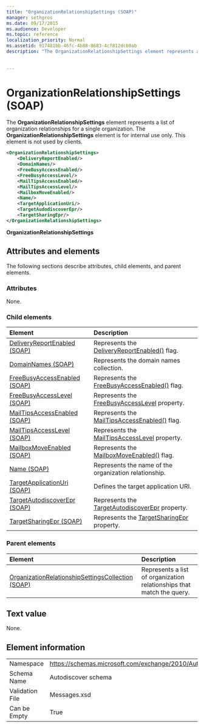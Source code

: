 ```yaml
---
title: "OrganizationRelationshipSettings (SOAP)"
manager: sethgros
ms.date: 09/17/2015
ms.audience: Developer
ms.topic: reference
localization_priority: Normal
ms.assetid: 917481bb-46fc-4b88-8683-4cf812dcb0ab
description: "The OrganizationRelationshipSettings element represents a list of organization relationships for a single organization. The OrganizationRelationshipSettings element is for internal use only. This element is not used by clients."
 
 
---
```


# OrganizationRelationshipSettings (SOAP)

The **OrganizationRelationshipSettings** element represents a list of organization relationships for a single organization. The **OrganizationRelationshipSettings** element is for internal use only. This element is not used by clients. 
  
```XML
<OrganizationRelationshipSettings>
    <DeliveryReportEnabled/>
    <DomainNames/>
    <FreeBusyAccessEnabled/>
    <FreeBusyAccessLevel/>
    <MailTipsAccessEnabled/>
    <MailTipsAccessLevel/>
    <MailboxMoveEnabled/>
    <Name/>
    <TargetApplicationUri/>
    <TargetAudodiscoverEpr/>
    <TargetSharingEpr/>
</OrganizationRelationshipSettings>
```

 **OrganizationRelationshipSettings**
## Attributes and elements

The following sections describe attributes, child elements, and parent elements.
  
### Attributes

None.
  
### Child elements

|**Element**|**Description**|
|:-----|:-----|
|[DeliveryReportEnabled (SOAP)](deliveryreportenabled-soap.md) <br/> |Represents the [DeliveryReportEnabled()](https://msdn.microsoft.com/library/Microsoft.Exchange.SoapWebClient.AutoDiscover.OrganizationRelationshipSettings.DeliveryReportEnabled.aspx) flag.  <br/> |
|[DomainNames (SOAP)](domainnames-soap.md) <br/> |Represents the domain names collection.  <br/> |
|[FreeBusyAccessEnabled (SOAP)](freebusyaccessenabled-soap.md) <br/> |Represents the [FreeBusyAccessEnabled()](https://msdn.microsoft.com/library/Microsoft.Exchange.SoapWebClient.AutoDiscover.OrganizationRelationshipSettings.FreeBusyAccessEnabled.aspx) flag.  <br/> |
|[FreeBusyAccessLevel (SOAP)](freebusyaccesslevel-soap.md) <br/> |Represents the [FreeBusyAccessLevel](https://msdn.microsoft.com/library/Microsoft.Exchange.Data.Directory.SystemConfiguration.OrganizationRelationship.FreeBusyAccessLevel.aspx) property.  <br/> |
|[MailTipsAccessEnabled (SOAP)](mailtipsaccessenabled-soap.md) <br/> |Represents the [MailTipsAccessEnabled()](https://msdn.microsoft.com/library/Microsoft.Exchange.SoapWebClient.AutoDiscover.OrganizationRelationshipSettings.MailTipsAccessEnabled.aspx) flag.  <br/> |
|[MailTipsAccessLevel (SOAP)](mailtipsaccesslevel-soap.md) <br/> |Represents the [MailTipsAccessLevel](https://msdn.microsoft.com/library/Microsoft.Exchange.Data.Directory.SystemConfiguration.OrganizationRelationship.MailTipsAccessLevel.aspx) property.  <br/> |
|[MailboxMoveEnabled (SOAP)](mailboxmoveenabled-soap.md) <br/> |Represents the [MailboxMoveEnabled()](https://msdn.microsoft.com/library/Microsoft.Exchange.SoapWebClient.AutoDiscover.OrganizationRelationshipSettings.MailboxMoveEnabled.aspx) flag.  <br/> |
|[Name (SOAP)](name-soap.md) <br/> |Represents the name of the organization relationship.  <br/> |
|[TargetApplicationUri (SOAP)](targetapplicationuri-soap.md) <br/> |Defines the target application URI.  <br/> |
|[TargetAutodiscoverEpr (SOAP)](targetautodiscoverepr-soap.md) <br/> |Represents the [TargetAutodiscoverEpr](https://msdn.microsoft.com/library/Microsoft.Exchange.Data.Directory.SystemConfiguration.OrganizationRelationship.TargetAutodiscoverEpr.aspx) property.  <br/> |
|[TargetSharingEpr (SOAP)](targetsharingepr-soap.md) <br/> |Represents the [TargetSharingEpr](https://msdn.microsoft.com/library/Microsoft.Exchange.Data.Directory.SystemConfiguration.OrganizationRelationship.TargetSharingEpr.aspx) property.  <br/> |
   
### Parent elements

|**Element**|**Description**|
|:-----|:-----|
|[OrganizationRelationshipSettingsCollection (SOAP)](organizationrelationshipsettingscollection-soap.md) <br/> |Represents a list of organization relationships that match the query.  <br/> |
   
## Text value

None.
  
## Element information

|||
|:-----|:-----|
|Namespace  <br/> |https://schemas.microsoft.com/exchange/2010/Autodiscover  <br/> |
|Schema Name  <br/> |Autodiscover schema  <br/> |
|Validation File  <br/> |Messages.xsd  <br/> |
|Can be Empty  <br/> |True  <br/> |
   

